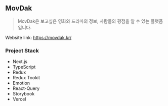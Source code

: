 ## MovDak

> MovDak은 보고싶은 영화와 드라마의 정보, 사람들의 평점을 알 수 있는 플랫폼 입니다.

Website link: https://movdak.kr/

### Project Stack
- Next.js
- TypeScript
- Redux
- Redux Tookit
- Emotion
- React-Query
- Storybook
- Vercel
